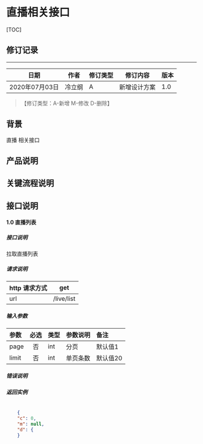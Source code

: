 # 直播相关接口

[TOC]
## 修订记录
----
日期 | 作者 | 修订类型 | 修订内容 | 版本|
---- | ---- | ---- | ---- | ---- |
2020年07月03日|冷立纲|A|新增设计方案|1.0|

> 【修订类型：A-新增  M-修改 D-删除】

## 背景

直播 相关接口

## 产品说明



## 关键流程说明

## 接口说明


#### 1.0 直播列表

##### 接口说明

拉取直播列表

##### 请求说明

| http 请求方式          | get     |
|:------------- |:---------------:|
| url      | /live/list |

#####  输入参数

| 参数          |必选             | 类型       | 参数说明        | 备注          |
|:-------------|:---------------:|:-------------|:-------------|:-------------|
| page      | 否|  int  |  分页 |  默认值1 |
| limit      | 否|  int  |  单页条数|  默认值20 |




#####  错误说明




#####  返回实例
```json  
    
    {
    "c": 0,
    "m": null,
    "d": {
    }
        
```







